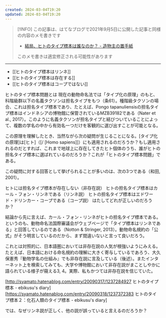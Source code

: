 ```yaml
---
created: 2024-03-04T19:20
updated: 2024-03-04T19:20
---
```

> [!INFO] 
> この記事は、はてなブログで2021年9月5日に公開した記事と同様の内容のメモ書きです
> - [結局、ヒトのタイプ標本は誰なのか？ - 造物主の置手紙](https://kaisekiriu.hatenablog.com/entry/2021/09/05/192712)
> 
> このメモ書きは適宜修正される可能性があります

---

- [[ヒトのタイプ標本はリンネ]]
- [[ヒトのタイプ標本は存在する]]
- [[ヒトのタイプ標本はコープではない]]


ヒトのタイプ標本問題とは
現在の動物命名法では「タイプ化の原理」のもと、科階級群以下の名義タクソンは担名タイプをもつ（条61）。種階級タクソンの場合、これは担名タイプ標本であり、たとえば、Pongo tapanuliensisの担名タイプ標本はインドネシアの博物館に保管されているMZB39182である（Nater et al., 2017）。このように名義タクソンが担名タイプと結びついていることによって、複数の学名の中から有効名一つだけを客観的に選び出すことが可能となる。

この原理を理解したとき、当然ながら次の疑問が生じることになる。[タイプ化の原理]は[ヒト]（[/ [Homo sapiens]]）にも適用されるのだろうか？もし適用されるのだとすれば、これまで地球上に存在してきたヒト個体のうち、誰がヒトの担名タイプ標本に選ばれているのだろうか？これが「ヒトのタイプ標本問題」である。

この疑問に対する回答として挙げられることが多いのは、次の3つである（和田, 2001）。

ヒトには担名タイプ標本が存在しない（非存在説）
ヒトの担名タイプ標本はカール・フォン・リンネである（リンネ説）
ヒトの担名タイプ標本はエドワード・ドリンカー・コープである（コープ説）
はたしてどれが正しいのだろうか？

結論から先に言えば、カール・フォン・リンネがヒトの担名タイプ標本である。というのも、動物命名法国際審議会がウェブページで「タイプ標本はリンネである」と回答しているのである（Notton & Stringer, 2013）。動物命名規約の「公式」がそう明言しているのだから、まず間違いないと言って良いだろう。

これとは対照的に、日本語圏においては非存在説の人気が根強いようにみえる。たとえば、日本語における命名規約の理解に大きく寄与しているであろう、大久保憲秀『動物学名の仕組み』でも非存在説に言及している（後述）。またインターネット上を検索してみても、大学や博物館において非存在説がまことしやかに語られている様子が窺える3, 4。実際、私もかつては非存在説を信じていた。

[http://syamato.hatenablog.com/entry/20090317/1237284927 ヒトのタイプ標本 - ebikusu's diary]
[https://syamato.hatenablog.com/entry/20090318/1237372383 ヒトのタイプ標本２：化石人類のタイプ標本 - ebikusu's diary]


では、なぜリンネ説が正しく、他の説が誤っていると言えるのだろうか？